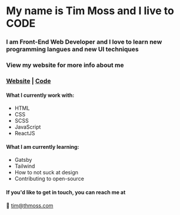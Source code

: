 # My name is Tim Moss and I live to CODE

### I am Front-End Web Developer and I love to learn new programming langues and new UI techniques

### View my website for more info about me
### [Website](https://thmoss.com/) | [Code](https://github.com/tmoss0/Portfolio-Website)

#### What I currently work with:
- HTML
- CSS
- SCSS
- JavaScript
- ReactJS

#### What I am currently learning:
- Gatsby
- Tailwind
- How to not suck at design
- Contributing to open-source

#### If you'd like to get in touch, you can reach me at

:email: tim@thmoss.com


<!--
**tmoss0/tmoss0** is a ✨ _special_ ✨ repository because its `README.md` (this file) appears on your GitHub profile.

Here are some ideas to get you started:

- 🔭 I’m currently working on ...
- 🌱 I’m currently learning ...
- 👯 I’m looking to collaborate on ...
- 🤔 I’m looking for help with ...
- 💬 Ask me about ...
- 📫 How to reach me: ...
- 😄 Pronouns: ...
- ⚡ Fun fact: ...
-->
